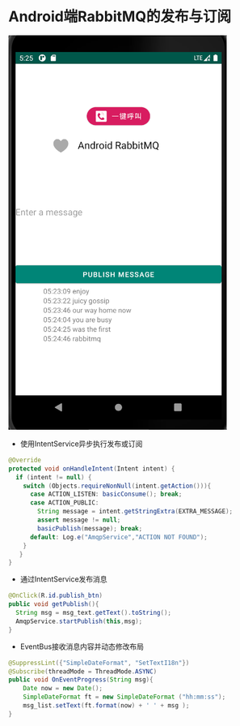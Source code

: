 # Android端RabbitMQ的发布与订阅

![Screenshot](docs/demo.png)

- 使用IntentService异步执行发布或订阅

``` java
@Override
protected void onHandleIntent(Intent intent) {
  if (intent != null) {
    switch (Objects.requireNonNull(intent.getAction())){
      case ACTION_LISTEN: basicConsume(); break;
      case ACTION_PUBLIC:
        String message = intent.getStringExtra(EXTRA_MESSAGE);
        assert message != null;
        basicPublish(message); break;
      default: Log.e("AmqpService","ACTION NOT FOUND");
    }
   }
}
```

- 通过IntentService发布消息

``` java
@OnClick(R.id.publish_btn)
public void getPublish(){
  String msg = msg_text.getText().toString();
  AmqpService.startPublish(this,msg);
}
```

- EventBus接收消息内容并动态修改布局

``` java
@SuppressLint({"SimpleDateFormat", "SetTextI18n"})
@Subscribe(threadMode = ThreadMode.ASYNC)
public void OnEventProgress(String msg){
    Date now = new Date();
    SimpleDateFormat ft = new SimpleDateFormat ("hh:mm:ss");
    msg_list.setText(ft.format(now) + ' ' + msg );
}
```
